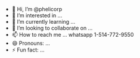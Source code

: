 - 👋 Hi, I’m @phelicorp
- 👀 I’m interested in ...
- 🌱 I’m currently learning ...
- 💞️ I’m looking to collaborate on ...
- 📫 How to reach me ... whatsapp 1-514-772-9550
- 😄 Pronouns: ...
- ⚡ Fun fact: ...

<!---
phelicorp/phelicorp is a ✨ special ✨ repository because its `README.md` (this file) appears on your GitHub profile.
You can click the Preview link to take a look at your changes.
--->
